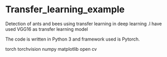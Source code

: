 # Transfer_learning_example
Detection of ants and bees using transfer learning in deep learning .I have used VGG16 as transfer learning  model

The code is written in Python 3 and framework used is Pytorch.

torch
torchvision
numpy
matplotlib
open cv
